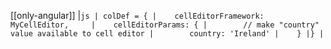 [[only-angular]]
|```js
| colDef = {
|    cellEditorFramework: MyCellEditor,    
|    cellEditorParams: {
|        // make "country" value available to cell editor
|        country: 'Ireland'
|    }
|}
|```
